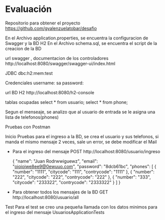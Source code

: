 # Evaluación

Repositorio para obtener el proyecto
https://github.com/gvalenzuelatobar/desafio

En el Archivo application.properties, se encuentra la configuracion de Swagger y la BD H2
En el Archivo schema.sql, se encuentra el script de la creacion de la BD

url swagger , documentacion de los controladores
http://localhost:8080/swagger/swagger-ui/index.html

JDBC 
dbc:h2:mem:test

Credenciales 
username: sa
password: 

url BD H2
http://localhost:8080/h2-console

tablas ocupadas
select * from usuario;
select * from phone;


Segun el menseaje, se analizo que al usuario de entrada se le asigna una lista de telefonos(phones)

Pruebas con Postman


Inicio Pruebas para el ingreso a la BD, se crea el usuario y sus telefonos, si manda el mismo mensaje
2 veces, sale un error, se debe modificar el Mail
- Para el ingreso del mensaje
POST
http://localhost:8080/usuario/ingreso

    {
        "name": "Juan Rodrwwiguewz",
        "email": "oioioiwe8ee9@0ewuuo.com",
        "password": "8dcb61bc",
        "phones": [
            {
                "number": "1111",
                "citycode": "111",
                "contrycode": "1111"
            },
            {
                "number": "222",
                "citycode": "222",
                "contrycode": "222"
            },
            {
                "number": "333",
                "citycode": "233322",
                "contrycode": "2333322"
            }
        ]
    }

- Para obtener todos los mensajes de la BD
GET
http://localhost:8080/usuario/all

Test
Para el test se creo una pequeña llamada con los datos minimos para el ingreso del mensaje
UsuariosApplicationTests


